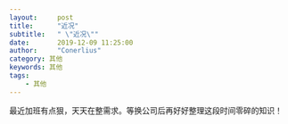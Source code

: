 ```yaml
---
layout:     post
title:      "近况"
subtitle:   " \"近况\""
date:       2019-12-09 11:25:00
author:     "Conerlius"
category: 其他 
keywords: 其他
tags:
    - 其他
---
```


最近加班有点狠，天天在整需求。等换公司后再好好整理这段时间零碎的知识！